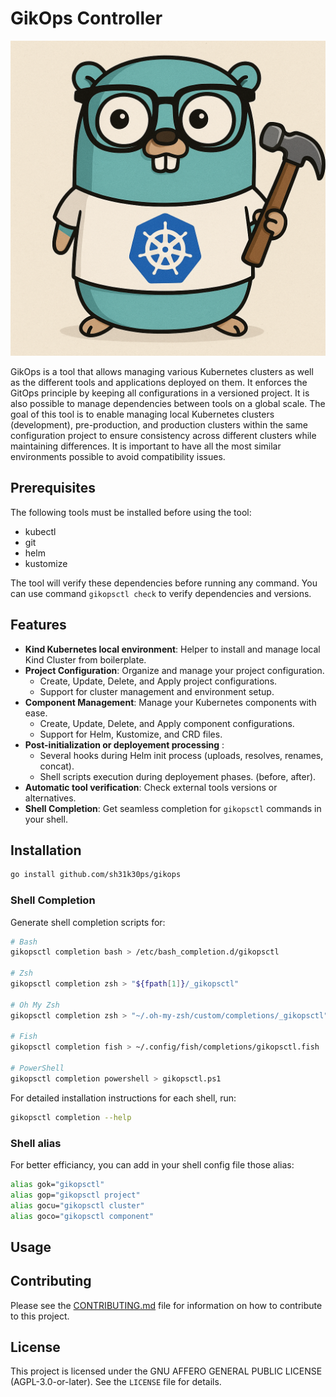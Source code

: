 # GikOps Controller

<p align="center">
    <picture>
      <source srcset="docs/assets/img/gikops.png">
      <img alt="Traefik" title="Traefik" src="docs/assets/img/gikops.png">
    </picture>
</p>

GikOps is a tool that allows managing various Kubernetes clusters as well
as the different tools and applications deployed on them.
It enforces the GitOps principle by keeping all configurations in a versioned project.
It is also possible to manage dependencies between tools on a global scale.
The goal of this tool is to enable managing local Kubernetes clusters (development),
pre-production, and production clusters within the same configuration project to
ensure consistency across different clusters while maintaining differences.
It is important to have all the most similar environments possible to avoid
compatibility issues.

## Prerequisites

The following tools must be installed before using the tool:
- kubectl
- git
- helm
- kustomize

The tool will verify these dependencies before running any command.
You can use command `gikopsctl check` to verify dependencies and versions.

## Features

- **Kind Kubernetes local environment**: Helper to install and manage local Kind 
    Cluster from boilerplate.
- **Project Configuration**: Organize and manage your project configuration.
	+ Create, Update, Delete, and Apply project configurations.
	+ Support for cluster management and environment setup.
- **Component Management**: Manage your Kubernetes components with ease.
  + Create, Update, Delete, and Apply component configurations.
  + Support for Helm, Kustomize, and CRD files.
- **Post-initialization or deployement processing** :
  + Several hooks during Helm init process (uploads, resolves, renames, concat).
  + Shell scripts execution during deployement phases. (before, after).
- **Automatic tool verification**: Check external tools versions or alternatives.
- **Shell Completion**: Get seamless completion for `gikopsctl` commands in your shell.

## Installation

```bash
go install github.com/sh31k30ps/gikops
```

<a id="shell-completion"></a>

### Shell Completion

Generate shell completion scripts for:

```bash
# Bash
gikopsctl completion bash > /etc/bash_completion.d/gikopsctl

# Zsh
gikopsctl completion zsh > "${fpath[1]}/_gikopsctl"

# Oh My Zsh
gikopsctl completion zsh > "~/.oh-my-zsh/custom/completions/_gikopsctl"

# Fish
gikopsctl completion fish > ~/.config/fish/completions/gikopsctl.fish

# PowerShell
gikopsctl completion powershell > gikopsctl.ps1
```

For detailed installation instructions for each shell, run:
```bash
gikopsctl completion --help
```

### Shell alias 

For better efficiancy, you can add in your shell config file those alias:

```bash
alias gok="gikopsctl"
alias gop="gikopsctl project"
alias gocu="gikopsctl cluster"
alias goco="gikopsctl component"
```

## Usage



## Contributing

Please see the [CONTRIBUTING.md](CONTRIBUTING.md) file for
information on how to contribute to this project.

## License

This project is licensed under the GNU AFFERO GENERAL PUBLIC LICENSE (AGPL-3.0-or-later).
See the `LICENSE` file for details.
